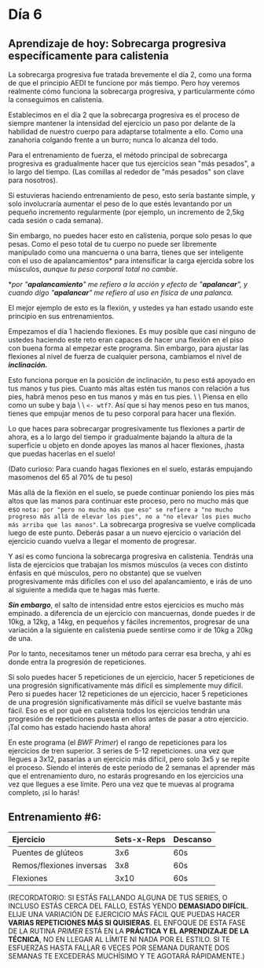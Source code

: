 # Día 6

## Aprendizaje de hoy: Sobrecarga progresiva específicamente para calistenia

La sobrecarga progresiva fue tratada brevemente el día 2, como una forma de que el principio AEDI te funcione por más tiempo. Pero hoy veremos realmente cómo funciona la sobrecarga progresiva, y particularmente cómo la conseguimos en calistenia.

Establecimos en el día 2 que la sobrecarga progresiva es el proceso de siempre mantener la intensidad del ejercicio un paso por delante de la habilidad de nuestro cuerpo para adaptarse totalmente a ello. Como una zanahoria colgando frente a un burro; nunca lo alcanza del todo.

Para el entrenamiento de fuerza, el método principal de sobrecarga progresiva es gradualmente hacer que tus ejercicios sean "más pesados", a lo largo del tiempo. (Las comillas al rededor de "más pesados" son clave para nosotros).

Si estuvieras haciendo entrenamiento de peso, esto sería bastante simple, y solo involucraría aumentar el peso de lo que estés levantando por un pequeño incremento regularmente (por ejemplo, un incremento de 2,5kg cada sesión o cada semana).

Sin embargo, no puedes hacer esto en calistenia, porque solo pesas lo que pesas. Como el peso total de tu cuerpo no puede ser libremente manipulado como una mancuerna o una barra, tienes que ser inteligente con el uso de apalancamientos\* para intensificar la carga ejercida sobre los músculos, *aunque tu peso corporal total no cambie*.

\**por "****apalancamiento****" me refiero a la acción y efecto de "****apalancar****", y cuando digo "****apalancar****" me refiero al uso en física de una palanca.*

El mejor ejemplo de esto es la flexión, y ustedes ya han estado usando este principio en sus entrenamientos.

Empezamos el día 1 haciendo flexiones. Es muy posible que casi ninguno de ustedes haciendo este reto eran capaces de hacer una flexión en el piso con buena forma al empezar este programa. Sin embargo, para ajustar las flexiones al nivel de fuerza de cualquier persona, cambiamos el nivel de ***inclinación.***

Esto funciona porque en la posición de inclinación, tu peso está apoyado en tus manos y tus pies. Cuanto más altas estén tus manos con relación a tus pies, habrá menos peso en tus manos y más en tus pies. \\ \\ Piensa en ello como un sube y baja \\ \\ `<- wtf?`. Así que si hay menos peso en tus manos, tienes que empujar menos de tu peso corporal para hacer una flexión.

Lo que haces para sobrecargar progresivamente tus flexiones a partir de ahora, es a lo largo del tiempo ir gradualmente bajando la altura de la superficie u objeto en donde apoyes las manos al hacer flexiones, ¡hasta que puedas hacerlas en el suelo!

(Dato curioso: Para cuando hagas flexiones en el suelo, estarás empujando masomenos del 65 al 70% de tu peso)

Más allá de la flexión en el suelo, se puede continuar poniendo los pies más altos que las manos para continuar este proceso, pero no mucho más que eso `nota: por "pero no mucho más que eso" se refiere a "no mucho progreso más allá de elevar los pies", no a "no elevar los pies mucho más arriba que las manos"`. La sobrecarga progresiva se vuelve complicada luego de este punto. Deberás pasar a un nuevo ejercicio o variación del ejercicio cuando vuelva a llegar el momento de progresar.

Y así es como funciona la sobrecarga progresiva en calistenia. Tendrás una lista de ejercicios que trabajan los mísmos músculos (a veces con distinto énfasis en qué músculos, pero no obstante) que se vuelven progresivamente más difíciles con el uso del apalancamiento, e irás de uno al siguiente a medida que te hagas más fuerte.

***Sin embargo***, el salto de intensidad entre estos ejercicios es mucho más empinado. a diferencia de un ejercicio con mancuernas, donde puedes ir de 10kg, a 12kg, a 14kg, en pequeños y fáciles incrementos, progresar de una variación a la siguiente en calistenia puede sentirse como ir de 10kg a 20kg de una.

Por lo tanto, necesitamos tener un método para cerrar esa brecha, y ahí es donde entra la progresión de repeticiones.

Si solo puedes hacer 5 repeticiones de un ejercicio, hacer 5 repeticiones de una progresión significativamente más difícil es simplemente muy difícil. Pero si puedes hacer 12 repeticiones de un ejercicio, hacer 5 repeticiones de una progresión significativamente más difícil se vuelve bastante más fácil. Eso es el por qué en calistenia todos los ejercicios tendrán una progresión de repeticiones puesta en ellos antes de pasar a otro ejercicio. ¡Tal como has estado haciendo hasta ahora!

En este programa (el *BWF Primer*) el rango de repeticiones para los ejercicios de tren superior. 3 series de 5-12 repeticiones. una vez que llegues a 3x12, pasarías a un ejercicio más difícil, pero solo 3x5 y se repite el proceso. Siendo el interés de este período de 2 semanas el aprender más que el entrenamiento duro, no estarás progresando en los ejercicios una vez que llegues a ese límite. Pero una vez que te muevas al programa completo, ¡sí lo harás!

## Entrenamiento #6:

|Ejercicio|Sets-x-Reps|Descanso|
|:-|:-|:-|
|Puentes de glúteos|3x6|60s|
|Remos/flexiones inversas|3x8|60s|
|Flexiones|3x10|60s|

(RECORDATORIO: SI ESTÁS FALLANDO ALGUNA DE TUS SERIES, O INCLUSO ESTÁS CERCA DEL FALLO, ESTÁS YENDO **DEMASIADO DIFÍCIL**. ELIJE UNA VARIACIÓN DE EJERCICIO MÁS FÁCIL QUE PUEDAS HACER **VARIAS REPETICIONES MÁS SI QUISIERAS**. EL ENFOQUE DE ESTA FASE DE LA RUTINA *PRIMER* ESTÁ EN LA **PRÁCTICA Y EL APRENDIZAJE DE LA TÉCNICA**, NO EN LLEGAR AL LÍMITE NI NADA POR EL ESTILO. SI TE ESFUERZAS HASTA FALLAR 6 VECES POR SEMANA DURANTE DOS SEMANAS TE EXCEDERÁS MUCHÍSIMO Y TE AGOTARÁ RÁPIDAMENTE.)
